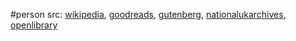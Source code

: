 #person 
src: [wikipedia](https://en.wikipedia.org/wiki/Mary_Shelley), [goodreads](https://www.goodreads.com/author/show/11139.Mary_Wollstonecraft_Shelley), [gutenberg](https://www.gutenberg.org/ebooks/author/61), [nationalukarchives](https://discovery.nationalarchives.gov.uk/details/c/F34892), [openlibrary](https://openlibrary.org/authors/OL25342A/Mary_Shelley) 


